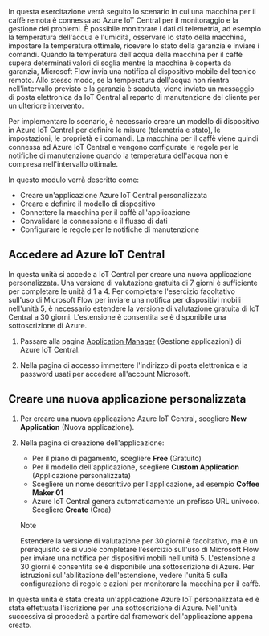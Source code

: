 In questa esercitazione verrà seguito lo scenario in cui una macchina per il caffè remota è connessa ad Azure IoT Central per il monitoraggio e la gestione dei problemi. È possibile monitorare i dati di telemetria, ad esempio la temperatura dell'acqua e l'umidità, osservare lo stato della macchina, impostare la temperatura ottimale, ricevere lo stato della garanzia e inviare i comandi. Quando la temperatura dell'acqua della macchina per il caffè supera determinati valori di soglia mentre la macchina è coperta da garanzia, Microsoft Flow invia una notifica al dispositivo mobile del tecnico remoto. Allo stesso modo, se la temperatura dell'acqua non rientra nell'intervallo previsto e la garanzia è scaduta, viene inviato un messaggio di posta elettronica da IoT Central al reparto di manutenzione del cliente per un ulteriore intervento.

Per implementare lo scenario, è necessario creare un modello di dispositivo in Azure IoT Central per definire le misure (telemetria e stato), le impostazioni, le proprietà e i comandi. La macchina per il caffè viene quindi connessa ad Azure IoT Central e vengono configurate le regole per le notifiche di manutenzione quando la temperatura dell'acqua non è compresa nell'intervallo ottimale.

In questo modulo verrà descritto come:
- Creare un'applicazione Azure IoT Central personalizzata 
- Creare e definire il modello di dispositivo
- Connettere la macchina per il caffè all'applicazione
- Convalidare la connessione e il flusso di dati
- Configurare le regole per le notifiche di manutenzione
 
## <a name="sign-in-to-azure-iot-central"></a>Accedere ad Azure IoT Central
In questa unità si accede a IoT Central per creare una nuova applicazione personalizzata. Una versione di valutazione gratuita di 7 giorni è sufficiente per completare le unità d 1 a 4. Per completare l'esercizio facoltativo sull'uso di Microsoft Flow per inviare una notifica per dispositivi mobili nell'unità 5, è necessario estendere la versione di valutazione gratuita di IoT Central a 30 giorni. L'estensione è consentita se è disponibile una sottoscrizione di Azure.  

1. Passare alla pagina [Application Manager](https://aka.ms/iotcentral) (Gestione applicazioni) di Azure IoT Central. 

1. Nella pagina di accesso immettere l'indirizzo di posta elettronica e la password usati per accedere all'account Microsoft.

## <a name="create-a-new-custom-application"></a>Creare una nuova applicazione personalizzata

1. Per creare una nuova applicazione Azure IoT Central, scegliere **New Application** (Nuova applicazione). 

1. Nella pagina di creazione dell'applicazione: 
    * Per il piano di pagamento, scegliere **Free** (Gratuito)
    * Per il modello dell'applicazione, scegliere **Custom Application** (Applicazione personalizzata)
    * Scegliere un nome descrittivo per l'applicazione, ad esempio **Coffee Maker 01**
    * Azure IoT Central genera automaticamente un prefisso URL univoco. Scegliere **Create** (Crea)
    
   > [!NOTE]
   > Estendere la versione di valutazione per 30 giorni è facoltativo, ma è un prerequisito se si vuole completare l'esercizio sull'uso di Microsoft Flow per inviare una notifica per dispositivi mobili nell'unità 5. L'estensione a 30 giorni è consentita se è disponibile una sottoscrizione di Azure. Per istruzioni sull'abilitazione dell'estensione, vedere l'unità 5 sulla configurazione di regole e azioni per monitorare la macchina per il caffè.

In questa unità è stata creata un'applicazione Azure IoT personalizzata ed è stata effettuata l'iscrizione per una sottoscrizione di Azure. Nell'unità successiva si procederà a partire dal framework dell'applicazione appena creato. 